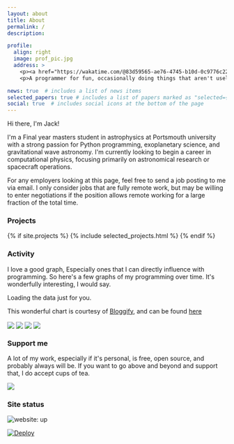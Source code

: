 ```yaml
---
layout: about
title: About
permalink: /
description:

profile:
  align: right
  image: prof_pic.jpg
  address: >
    <p><a href="https://wakatime.com/@83d59565-ae76-4745-b10d-0c9776c223f1"><img src="https://wakatime.com/badge/user/83d59565-ae76-4745-b10d-0c9776c223f1.svg" alt="Total time coded since Mar 16 2021" /></a></p>
    <p>A programmer for fun, occasionally doing things that aren't useless</p>

news: true  # includes a list of news items
selected_papers: true # includes a list of papers marked as "selected={true}"
social: true  # includes social icons at the bottom of the page
---
```


Hi there, I'm Jack!

I'm a Final year masters student in astrophysics at Portsmouth university with a strong passion for Python programming, exoplanetary science, and gravitational wave astronomy. I'm currently looking to begin a career in computational physics, focusing primarily on astronomical research or spacecraft operations.

For any employers looking at this page, feel free to send a job posting to me via email. I only consider jobs that are fully remote work, but may be willing to enter negotiations if the position allows remote working for a large fraction of the total time.

### Projects

{% if site.projects %}
  {% include selected_projects.html %}
{% endif %}

### Activity

I love a good graph, Especially ones that I can directly influence with programming. So here's a few graphs of my programming over time. It's wonderfully interesting, I would say.

<!-- Include the library. -->
<script src="https://unpkg.com/github-calendar@latest/dist/github-calendar.min.js"></script>
<!-- Optionally, include the theme (if you don't want to struggle to write the CSS) -->
<link rel="stylesheet" href="https://unpkg.com/github-calendar@latest/dist/github-calendar-responsive.css"/>
<!-- Prepare a container for your calendar. -->
<div class="calendar"> Loading the data just for you. </div>
<script>GitHubCalendar(".calendar", "sk1y101", { responsive: true });</script>

This wonderful chart is courtesy of [Bloggify](https://github.com/Bloggify), and can be found [here](https://github.com/Bloggify/github-calendar)

<img align="center" class="ghcard-light" src="https://wakatime.com/share/@SK1Y101/e5c5cfbd-56b2-4479-bae6-b6f1a5cbdbbc.svg">
<img align="center" class="ghcard-dark" src="https://wakatime.com/share/@SK1Y101/ba725dc4-a1cc-4648-9e2a-4f7f5ece0e72.svg"/>

<img align="center" class="ghcard-light" src="https://wakatime.com/share/@SK1Y101/551c0fe1-6ef1-4474-9881-54c8e0f24dfd.svg">
<img align="center" class="ghcard-dark" src="https://wakatime.com/share/@SK1Y101/8cd65eff-c82f-4dd0-99b0-da4c3f3a3e1a.svg"/>

### Support me

A lot of my work, especially if it's personal, is free, open source, and probably always will be. If you want to go above and beyond and support that, I do accept cups of tea.

<a href="https://www.buymeacoffee.com/lloydwaltersj">
  <img src="https://img.buymeacoffee.com/button-api/?text=Buy me a tea&emoji=&slug=lloydwaltersj&button_colour=B3FFFF&font_colour=000000&font_family=Cookie&outline_colour=000000&coffee_colour=c58e4c">
</a>

### Site status

![website: up](https://img.shields.io/website?url=https%3A%2F%2Fsk1y101.github.io)

[![Deploy](https://github.com/SK1Y101/sk1y101.github.io/actions/workflows/deploy.yml/badge.svg)](https://github.com/SK1Y101/sk1y101.github.io/actions/workflows/deploy.yml)
